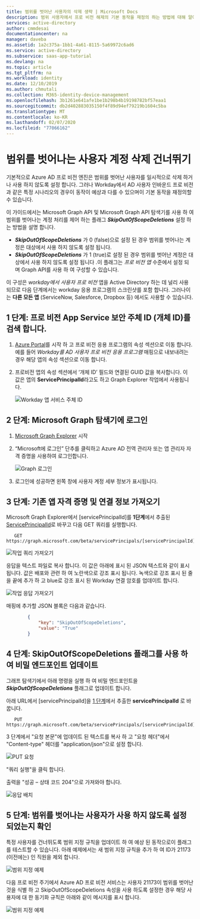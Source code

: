 ```yaml
---
title: 범위를 벗어난 사용자의 삭제 생략 | Microsoft Docs
description: 범위 사용자에서 프로 비전 해제의 기본 동작을 재정의 하는 방법에 대해 알아봅니다.
services: active-directory
author: cmmdesai
documentationcenter: na
manager: daveba
ms.assetid: 1a2c375a-1bb1-4a61-8115-5a69972c6ad6
ms.service: active-directory
ms.subservice: saas-app-tutorial
ms.devlang: na
ms.topic: article
ms.tgt_pltfrm: na
ms.workload: identity
ms.date: 12/10/2019
ms.author: chmutali
ms.collection: M365-identity-device-management
ms.openlocfilehash: 3b1261e641afe1be1b298b4b19198782bf57eaa1
ms.sourcegitcommit: db2d402883035150f4f89d94ef79219b1604c5ba
ms.translationtype: MT
ms.contentlocale: ko-KR
ms.lasthandoff: 02/07/2020
ms.locfileid: "77066162"
---
```

# <a name="skip-deletion-of-user-accounts-that-go-out-of-scope"></a>범위를 벗어나는 사용자 계정 삭제 건너뛰기

기본적으로 Azure AD 프로 비전 엔진은 범위를 벗어난 사용자를 일시적으로 삭제 하거나 사용 하지 않도록 설정 합니다. 그러나 Workday에서 AD 사용자 인바운드 프로 비전과 같은 특정 시나리오의 경우이 동작이 예상과 다를 수 있으며이 기본 동작을 재정의할 수 있습니다.  

이 가이드에서는 Microsoft Graph API 및 Microsoft Graph API 탐색기를 사용 하 여 범위를 벗어나는 계정 처리를 제어 하는 플래그 ***SkipOutOfScopeDeletions*** 설정 하는 방법을 설명 합니다. 
* ***SkipOutOfScopeDeletions*** 가 0 (false)으로 설정 된 경우 범위를 벗어나는 계정은 대상에서 사용 하지 않도록 설정 됩니다.
* ***SkipOutOfScopeDeletions*** 가 1 (true)로 설정 된 경우 범위를 벗어난 계정은 대상에서 사용 하지 않도록 설정 됩니다 .이 플래그는 *프로 비전 앱* 수준에서 설정 되며 Graph API를 사용 하 여 구성할 수 있습니다. 

이 구성은 *workday에서 사용자 프로 비전* 앱을 Active Directory 하는 데 널리 사용 되므로 다음 단계에서는 workday 응용 프로그램의 스크린샷를 포함 합니다. 그러나이는 **다른 모든 앱** (ServiceNow, Salesforce, Dropbox 등) 에서도 사용할 수 있습니다.

## <a name="step-1-retrieve-your-provisioning-app-service-principal-id-object-id"></a>1 단계: 프로 비전 App Service 보안 주체 ID (개체 ID)를 검색 합니다.

1. [Azure Portal](https://portal.azure.com)를 시작 하 고 프로 비전 응용 프로그램의 속성 섹션으로 이동 합니다. 예를 들어 *Workday를 AD 사용자 프로 비전 응용 프로그램* 매핑으로 내보내려는 경우 해당 앱의 속성 섹션으로 이동 합니다. 
1. 프로비전 앱의 속성 섹션에서 ‘개체 ID’ 필드와 연결된 GUID 값을 복사합니다. 이 값은 앱의 **ServicePrincipalId**라고도 하고 Graph Explorer 작업에서 사용됩니다.

   ![Workday 앱 서비스 주체 ID](./media/skip-out-of-scope-deletions/wd_export_01.png)

## <a name="step-2-sign-into-microsoft-graph-explorer"></a>2 단계: Microsoft Graph 탐색기에 로그인

1. [Microsoft Graph Explorer](https://developer.microsoft.com/graph/graph-explorer) 시작
1. “Microsoft에 로그인” 단추를 클릭하고 Azure AD 전역 관리자 또는 앱 관리자 자격 증명을 사용하여 로그인합니다.

    ![Graph 로그인](./media/skip-out-of-scope-deletions/wd_export_02.png)

1. 로그인에 성공하면 왼쪽 창에 사용자 계정 세부 정보가 표시됩니다.

## <a name="step-3-get-existing-app-credentials-and-connectivity-details"></a>3 단계: 기존 앱 자격 증명 및 연결 정보 가져오기

Microsoft Graph Explorer에서 [servicePrincipalId]를 **1단계**에서 추출된 [ServicePrincipalId](#step-1-retrieve-your-provisioning-app-service-principal-id-object-id)로 바꾸고 다음 GET 쿼리를 실행합니다.

```http
   GET https://graph.microsoft.com/beta/servicePrincipals/[servicePrincipalId]/synchronization/secrets
```

   ![작업 쿼리 가져오기](./media/skip-out-of-scope-deletions/skip-03.png)

응답을 텍스트 파일로 복사 합니다. 이 값은 아래에 표시 된 JSON 텍스트와 같이 표시 됩니다. 값은 배포와 관련 하 여 노란색으로 강조 표시 됩니다. 녹색으로 강조 표시 된 줄을 끝에 추가 하 고 blue로 강조 표시 된 Workday 연결 암호를 업데이트 합니다. 

   ![작업 응답 가져오기](./media/skip-out-of-scope-deletions/skip-04.png)

매핑에 추가할 JSON 블록은 다음과 같습니다. 

```json
        {
            "key": "SkipOutOfScopeDeletions",
            "value": "True"
        }
```

## <a name="step-4-update-the-secrets-endpoint-with-the-skipoutofscopedeletions-flag"></a>4 단계: SkipOutOfScopeDeletions 플래그를 사용 하 여 비밀 엔드포인트 업데이트

그래프 탐색기에서 아래 명령을 실행 하 여 비밀 엔드포인트을 ***SkipOutOfScopeDeletions*** 플래그로 업데이트 합니다. 

아래 URL에서 [servicePrincipalId]을 [1 단계](#step-1-retrieve-your-provisioning-app-service-principal-id-object-id)에서 추출한 **servicePrincipalId** 로 바꿉니다. 

```http
   PUT https://graph.microsoft.com/beta/servicePrincipals/[servicePrincipalId]/synchronization/secrets
```
3 단계에서 "요청 본문"에 업데이트 된 텍스트를 복사 하 고 "요청 헤더"에서 "Content-type" 헤더를 "application/json"으로 설정 합니다. 

   ![PUT 요청](./media/skip-out-of-scope-deletions/skip-05.png)

"쿼리 실행"을 클릭 합니다. 

출력을 "성공 – 상태 코드 204"으로 가져와야 합니다. 

   ![응답 배치](./media/skip-out-of-scope-deletions/skip-06.png)

## <a name="step-5-verify-that-out-of-scope-users-dont-get-disabled"></a>5 단계: 범위를 벗어나는 사용자가 사용 하지 않도록 설정 되었는지 확인

특정 사용자를 건너뛰도록 범위 지정 규칙을 업데이트 하 여 예상 된 동작으로이 플래그를 테스트할 수 있습니다. 아래 예제에서는 새 범위 지정 규칙을 추가 하 여 ID가 21173 (이전에는) 인 직원을 제외 합니다. 

   ![범위 지정 예제](./media/skip-out-of-scope-deletions/skip-07.png)

다음 프로 비전 주기에서 Azure AD 프로 비전 서비스는 사용자 21173이 범위를 벗어난 것을 식별 하 고 SkipOutOfScopeDeletions 속성을 사용 하도록 설정한 경우 해당 사용자에 대 한 동기화 규칙은 아래와 같이 메시지를 표시 합니다. 

   ![범위 지정 예제](./media/skip-out-of-scope-deletions/skip-08.png)


